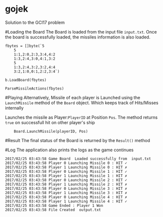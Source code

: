 # gojek
Solution to the GCI17 problem


#Loading the Board
The Board is loaded from the input file `input.txt`. Once the board is successfully loaded, the missiles information is also loaded.
```
fbytes = []byte(`5
	5
	1:1,2:0,2:3,3:4,4:2
	1:3,2:4,3:0,4:1,3:2
	5
	1:3,2:4,3:2,3:2,4:4
	3:2,1:0,0:1,2:2,3:4`)
  
b.LoadBoard(fbytes)

ParseMissileActions(fbytes)
```
#Playing
Alternatively, Missile of each player is Launched using the `LaunchMissile` method of the `Board` object. Which keeps track of Hits/Misses internally

Launches the missile as Player:`PlayerID` at Position `Pos`. The method returns `true` on successfull hit on other player's ship
```
	Board.LaunchMissile(playerID, Pos)
```
#Result
The final status of the Board is returned by the `Result()` method

#Log
The application also prints the logs as the game continues
```
2017/02/25 03:43:58 Game Board  Loaded successfully from  input.txt
2017/02/25 03:43:58 Player 0 Launching Missile 0 : HIT ✓
2017/02/25 03:43:58 Player 1 Launching Missile 0 : HIT ✗
2017/02/25 03:43:58 Player 0 Launching Missile 1 : HIT ✓
2017/02/25 03:43:58 Player 1 Launching Missile 1 : HIT ✗
2017/02/25 03:43:58 Player 0 Launching Missile 2 : HIT ✓
2017/02/25 03:43:58 Player 1 Launching Missile 2 : HIT ✗
2017/02/25 03:43:58 Player 0 Launching Missile 3 : HIT ✗
2017/02/25 03:43:58 Player 1 Launching Missile 3 : HIT ✗
2017/02/25 03:43:58 Player 0 Launching Missile 4 : HIT ✗
2017/02/25 03:43:58 Player 1 Launching Missile 4 : HIT ✓
2017/02/25 03:43:58 Game Ended : Player 1 Won
2017/02/25 03:43:58 File Created  output.txt
```
